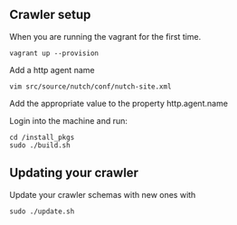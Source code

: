 ## Crawler setup

When you are running the vagrant for the first time.  
```
vagrant up --provision
```  

Add a http agent name
```
vim src/source/nutch/conf/nutch-site.xml  
```
Add the appropriate value to the property http.agent.name  

Login into the machine and run:  
```
cd /install_pkgs
sudo ./build.sh
```

## Updating your crawler  

Update your crawler schemas with new ones with  
```
sudo ./update.sh
```
